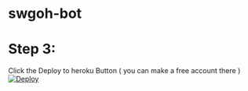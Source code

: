 # swgoh-bot

# Step 3:

Click the Deploy to heroku Button ( you can make a free account there )
[![Deploy](https://www.herokucdn.com/deploy/button.svg)](https://heroku.com/deploy?template=https://github.com/SdtBarbarossa/swgoh-bot)
